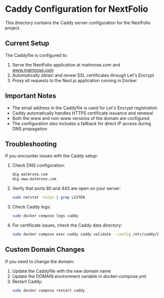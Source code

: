 # Caddy Configuration for NextFolio

This directory contains the Caddy server configuration for the NextFolio project.

## Current Setup

The Caddyfile is configured to:

1. Serve the NextFolio application at malmrose.com and www.malmrose.com
2. Automatically obtain and renew SSL certificates through Let's Encrypt
3. Proxy all requests to the Next.js application running in Docker

## Important Notes

- The email address in the Caddyfile is used for Let's Encrypt registration
- Caddy automatically handles HTTPS certificate issuance and renewal
- Both the www and non-www versions of the domain are configured
- The configuration also includes a fallback for direct IP access during DNS propagation

## Troubleshooting

If you encounter issues with the Caddy setup:

1. Check DNS configuration:
   ```bash
   dig malmrose.com
   dig www.malmrose.com
   ```
   
2. Verify that ports 80 and 443 are open on your server:
   ```bash
   sudo netstat -tulpn | grep LISTEN
   ```
   
3. Check Caddy logs:
   ```bash
   sudo docker compose logs caddy
   ```

4. For certificate issues, check the Caddy data directory:
   ```bash
   sudo docker compose exec caddy caddy validate --config /etc/caddy/Caddyfile
   ```

## Custom Domain Changes

If you need to change the domain:

1. Update the Caddyfile with the new domain name
2. Update the DOMAIN environment variable in docker-compose.yml
3. Restart Caddy:
   ```bash
   sudo docker compose restart caddy
   ```
